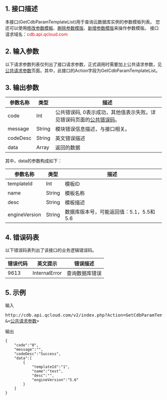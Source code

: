## 1. 接口描述
本接口(GetCdbParamTemplateList)用于查询云数据库实例的参数模板列表。
您还可以使用[修改参数模板](/doc/api/253/7188)、[删除参数模版](/doc/api/253/7187)、[新增参数模版](/doc/api/253/7186)来操作参数模版。
接口请求域名：<font style='color:red'>cdb.api.qcloud.com </font>


## 2. 输入参数
以下请求参数列表仅列出了接口请求参数，正式调用时需要加上公共请求参数，见<a href='/document/product/236/6921' title='公共请求参数'>公共请求参数</a>页面。其中，此接口的Action字段为GetCdbParamTemplateList。


## 3. 输出参数
| 参数名称 | 类型 | 描述 |
|---------|---------|---------|
| code | Int | 公共错误码, 0表示成功，其他值表示失败。详见错误码页面的<a href='/document/api/377/4173' title='公共错误码'>公共错误码</a>。|
| message | String | 模块错误信息描述，与接口相关。|
| codeDesc | String | 英文错误描述 |
| data | Array | 返回的数据 |
其中，data的参数构成如下：

| 参数名称 | 类型 | 描述 |
|---------|---------|---------|
| templateId | Int | 模板ID |
| name | String | 模板名称 |
| desc | String | 模板描述 |
| engineVersion | String | 数据库版本号，可能返回值：5.1，5.5和5.6 |


## 4. 错误码表
以下错误码表列出了该接口的业务逻辑错误码。

| 错误代码 | 英文提示 | 错误描述 |
|---------|---------|---------|
| 9613 | InternalError | 查询数据库错误 |


## 5. 示例
输入
<pre>
http://cdb.api.qcloud.com/v2/index.php?Action=GetCdbParamTemplateList
&<<a href="/document/product/236/6921">公共请求参数</a>>
</pre>

输出
```
{
    "code":"0",
    "message":"",
    "codeDesc":"Success",
    "data":[
        {
            "templateId":"1",
            "name":"test",
            "desc":"",
            "engineVersion":"5.6"
        }
    ]
}
```

